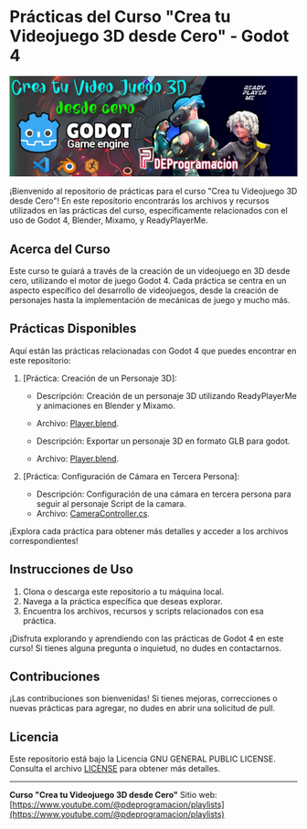 # Prácticas del Curso "Crea tu Videojuego 3D desde Cero" - Godot 4

![Banner del Curso](banner.png)

¡Bienvenido al repositorio de prácticas para el curso "Crea tu Videojuego 3D desde Cero"! En este repositorio encontrarás los archivos y recursos utilizados en las prácticas del curso, específicamente relacionados con el uso de Godot 4, Blender, Mixamo, y ReadyPlayerMe.

## Acerca del Curso

Este curso te guiará a través de la creación de un videojuego en 3D desde cero, utilizando el motor de juego Godot 4. Cada práctica se centra en un aspecto específico del desarrollo de videojuegos, desde la creación de personajes hasta la implementación de mecánicas de juego y mucho más.

## Prácticas Disponibles

Aquí están las prácticas relacionadas con Godot 4 que puedes encontrar en este repositorio:

1. [Práctica: Creación de un Personaje 3D]:
   - Descripción: Creación de un personaje 3D utilizando ReadyPlayerMe y animaciones en Blender y Mixamo.
   - Archivo: [Player.blend](/Player.blend).

   - Descripción: Exportar un personaje 3D en formato GLB para godot.
   - Archivo: [Player.blend](/PlayerFinal.glb).

2. [Práctica: Configuración de Cámara en Tercera Persona]:
   - Descripción: Configuración de una cámara en tercera persona para seguir al personaje Script de la camara.
   - Archivo: [CameraController.cs](/CameraController.cs).

¡Explora cada práctica para obtener más detalles y acceder a los archivos correspondientes!

## Instrucciones de Uso

1. Clona o descarga este repositorio a tu máquina local.
2. Navega a la práctica específica que deseas explorar.
3. Encuentra los archivos, recursos y scripts relacionados con esa práctica.

¡Disfruta explorando y aprendiendo con las prácticas de Godot 4 en este curso! Si tienes alguna pregunta o inquietud, no dudes en contactarnos.

## Contribuciones

¡Las contribuciones son bienvenidas! Si tienes mejoras, correcciones o nuevas prácticas para agregar, no dudes en abrir una solicitud de pull.

## Licencia

Este repositorio está bajo la Licencia GNU GENERAL PUBLIC LICENSE. Consulta el archivo [LICENSE](/LICENSE) para obtener más detalles.

---

**Curso "Crea tu Videojuego 3D desde Cero"**
Sitio web: [https://www.youtube.com/@pdeprogramacion/playlists](https://www.youtube.com/@pdeprogramacion/playlists)


